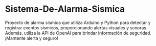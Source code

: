 # Sistema-De-Alarma-Sismica
Proyecto de alarma sísmica que utiliza Arduino y Python para detectar y registrar eventos sísmicos, proporcionando alertas visuales y sonoras. Además, utiliza la API de OpenAI para brindar información de seguridad. ¡Mantente alerta y seguro!
